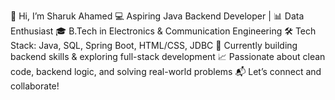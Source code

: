 👋 Hi, I’m Sharuk Ahamed
💻 Aspiring Java Backend Developer | 📊 Data Enthusiast
🎓 B.Tech in Electronics & Communication Engineering
🛠️ Tech Stack: Java, SQL, Spring Boot, HTML/CSS, JDBC
🌱 Currently building backend skills & exploring full-stack development
📈 Passionate about clean code, backend logic, and solving real-world problems
📬 Let’s connect and collaborate!
